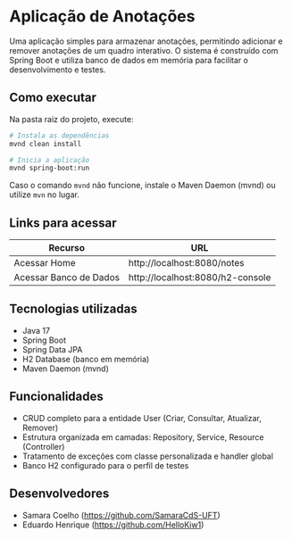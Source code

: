 # Aplicação de Anotações

Uma aplicação simples para armazenar anotações, permitindo adicionar e remover anotações de um quadro interativo. O sistema é construído com Spring Boot e utiliza banco de dados em memória para facilitar o desenvolvimento e testes.

## Como executar

Na pasta raiz do projeto, execute:

```bash
# Instala as dependências
mvnd clean install

# Inicia a aplicação
mvnd spring-boot:run
```

Caso o comando `mvnd` não funcione, instale o Maven Daemon (mvnd) ou utilize `mvn` no lugar.

## Links para acessar

| Recurso                 | URL                                      |
|-------------------------|------------------------------------------|
| Acessar Home            | http://localhost:8080/notes              |
| Acessar Banco de Dados  | http://localhost:8080/h2-console         |

## Tecnologias utilizadas

- Java 17
- Spring Boot
- Spring Data JPA
- H2 Database (banco em memória)
- Maven Daemon (mvnd)

## Funcionalidades

- CRUD completo para a entidade User (Criar, Consultar, Atualizar, Remover)
- Estrutura organizada em camadas: Repository, Service, Resource (Controller)
- Tratamento de exceções com classe personalizada e handler global
- Banco H2 configurado para o perfil de testes

## Desenvolvedores

- Samara Coelho (https://github.com/SamaraCdS-UFT)
- Eduardo Henrique (https://github.com/HelloKiw1)